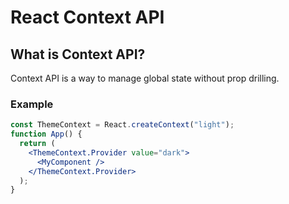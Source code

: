 # React Context API

## What is Context API?
Context API is a way to manage global state without prop drilling.

### Example
```jsx
const ThemeContext = React.createContext("light");
function App() {
  return (
    <ThemeContext.Provider value="dark">
      <MyComponent />
    </ThemeContext.Provider>
  );
}
```
